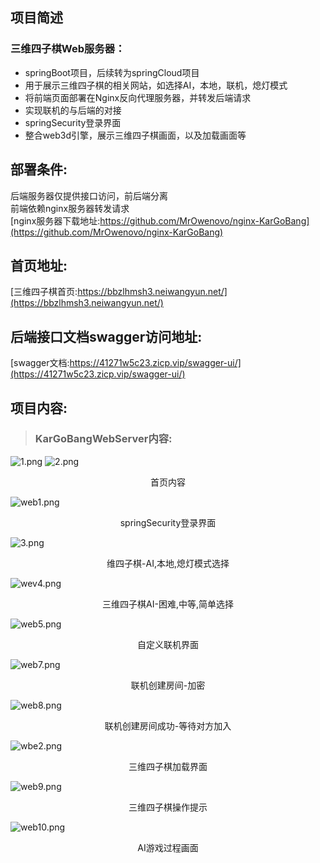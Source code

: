 ## 项目简述
### 三维四子棋Web服务器：
- springBoot项目，后续转为springCloud项目
- 用于展示三维四子棋的相关网站，如选择AI，本地，联机，熄灯模式
- 将前端页面部署在Nginx反向代理服务器，并转发后端请求
- 实现联机的与后端的对接
- springSecurity登录界面
- 整合web3d引擎，展示三维四子棋画面，以及加载画面等 <br>

## 部署条件:
后端服务器仅提供接口访问，前后端分离 <br>
前端依赖nginx服务器转发请求 <br>
[nginx服务器下载地址:https://github.com/MrOwenovo/nginx-KarGoBang](https://github.com/MrOwenovo/nginx-KarGoBang)

## 首页地址:
[三维四子棋首页:https://bbzlhmsh3.neiwangyun.net/](https://bbzlhmsh3.neiwangyun.net/)

## 后端接口文档swagger访问地址:
[swagger文档:https://41271w5c23.zicp.vip/swagger-ui/](https://41271w5c23.zicp.vip/swagger-ui/)

## 项目内容:
> ### KarGoBangWebServer内容:
![1.png](https://s2.loli.net/2022/08/17/r1GHgfbmvZFnKpM.png)
![2.png](https://s2.loli.net/2022/08/17/EO8tVco2jl1Yzgu.png)
<p align="center">首页内容</p>

![web1.png](https://s2.loli.net/2022/07/01/6Lplj4e1DQzHbUd.png)
<p align="center">springSecurity登录界面</p>

![3.png](https://s2.loli.net/2022/08/17/tn5hapXFLEHWvsm.png)
<p align="center">维四子棋-AI,本地,熄灯模式选择</p>

![wev4.png](https://s2.loli.net/2022/07/01/rN7jUsVJqiX2Fbz.png)
<p align="center">三维四子棋AI-困难,中等,简单选择</p>

![web5.png](https://s2.loli.net/2022/07/01/xs9tub6zK5LFXPV.png)
<p align="center">自定义联机界面</p>

![web7.png](https://s2.loli.net/2022/07/01/C9EMjskc2Iz7YXh.png)
<p align="center">联机创建房间-加密</p>

![web8.png](https://s2.loli.net/2022/07/01/7dyaiexk65EslnP.png)
<p align="center">联机创建房间成功-等待对方加入</p>

![wbe2.png](https://s2.loli.net/2022/07/01/bIhHDMVkUL2Z5Tw.png)
<p align="center">三维四子棋加载界面</p>

![web9.png](https://s2.loli.net/2022/07/01/8oAu592ghDTQMsx.png)
<p align="center">三维四子棋操作提示</p>

![web10.png](https://s2.loli.net/2022/07/01/UcNkqfzlKa5B4JV.png)
<p align="center">AI游戏过程画面</p>


<br>
